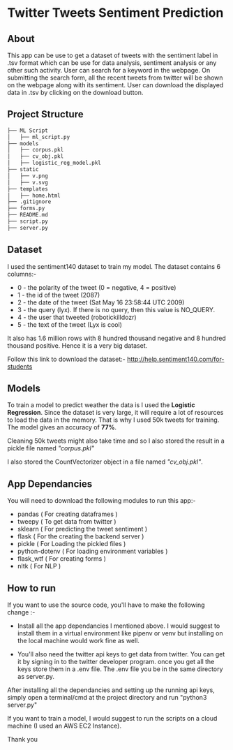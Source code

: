 # Twitter Tweets Sentiment Prediction

## About
This app can be use to get a dataset of tweets with the sentiment label in .tsv format which can be use for data analysis, sentiment analysis or any other such activity. User can search for a keyword in the webpage. On submitting the search form, all the recent tweets from twitter will be shown on the webpage along with its sentiment. User can download the displayed data in .tsv by clicking on the download button.

## Project Structure

```bash
├── ML Script
│   ├── ml_script.py
├── models
│   ├── corpus.pkl
│   ├── cv_obj.pkl
│   ├── logistic_reg_model.pkl
├── static
│   ├── v.png
│   ├── v.svg
├── templates
│   ├── home.html
├── .gitignore
├── forms.py
├── README.md
├── script.py
├── server.py
```
## Dataset
 I used the sentiment140 dataset to train my model. The dataset contains 6 columns:-

- 0 - the polarity of the tweet (0 = negative, 4 = positive)
- 1 - the id of the tweet (2087)
- 2 - the date of the tweet (Sat May 16 23:58:44 UTC 2009)
- 3 - the query (lyx). If there is no query, then this value is NO_QUERY.
- 4 - the user that tweeted (robotickilldozr)
- 5 - the text of the tweet (Lyx is cool)

It also has 1.6 million rows with 8 hundred thousand negative and 8 hundred thousand positive. Hence it is a very big dataset.

Follow this link to download the dataset:- http://help.sentiment140.com/for-students

## Models

To train a model to predict weather the data is I used the **Logistic Regression**. Since the dataset is very large, it will require a lot of resources to load the data in the memory. That is why I used 50k tweets for training. The model gives an accuracy of **77%**.

Cleaning 50k tweets might also take time and so I also stored the result in a pickle file named _"corpus.pkl"_

I also stored the CountVectorizer object in a file named _"cv_obj.pkl"_.

## App Dependancies

You will need to download the following modules to run this app:-

- pandas            ( For creating dataframes )
- tweepy            ( To get data from twitter )
- sklearn           ( For predicting the tweet sentiment )
- flask             ( For the creating the backend server )
- pickle            ( For Loading the pickled files )
- python-dotenv     ( For loading environment variables )
- flask_wtf         ( For creating forms )
- nltk              ( For NLP )

## How to run
If you want to use the source code, you'll have to make the following change :-

- Install all the app dependancies I mentioned above. I would suggest to install them in a virtual environment like pipenv or venv but installing on the local machine would work fine as well.

- You'll also need the twitter api keys to get data from twitter. You can get it by signing in to the twitter developer program. once you get all the keys store them in a .env file. The .env file you be in the same directory as server.py.

After installing all the dependancies and setting up the running api keys, simply open a terminal/cmd at the project directory and run "python3 server.py"  

If you want to train a model, I would suggest to run the scripts on a cloud machine (I used an AWS EC2 Instance).

Thank you